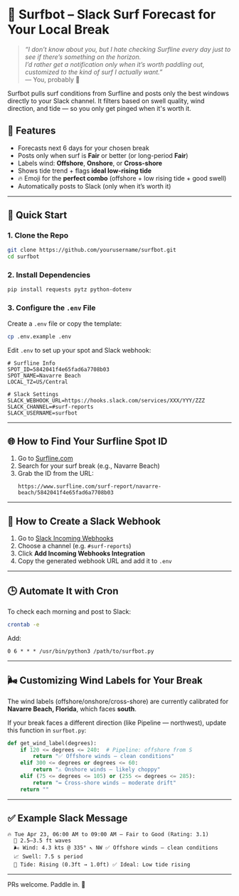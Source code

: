# 🌊 Surfbot – Slack Surf Forecast for Your Local Break

> _“I don’t know about you, but I hate checking Surfline every day just to see if there’s something on the horizon.  
> I’d rather get a notification only when it’s worth paddling out, customized to the kind of surf I actually want.”_  
> — You, probably 🤙

Surfbot pulls surf conditions from Surfline and posts only the best windows directly to your Slack channel. It filters based on swell quality, wind direction, and tide — so you only get pinged when it's worth it.


## 🔧 Features

- Forecasts next 6 days for your chosen break
- Posts only when surf is **Fair** or better (or long-period **Fair**)
- Labels wind: **Offshore**, **Onshore**, or **Cross-shore**
- Shows tide trend + flags **ideal low-rising tide**
- 🔥 Emoji for the **perfect combo** (offshore + low rising tide + good swell)
- Automatically posts to Slack (only when it’s worth it)

---

## 🚀 Quick Start

### 1. Clone the Repo
```bash
git clone https://github.com/yourusername/surfbot.git
cd surfbot
```

### 2. Install Dependencies
```bash
pip install requests pytz python-dotenv
```

### 3. Configure the `.env` File

Create a `.env` file or copy the template:
```bash
cp .env.example .env
```

Edit `.env` to set up your spot and Slack webhook:
```env
# Surfline Info
SPOT_ID=5842041f4e65fad6a7708b03
SPOT_NAME=Navarre Beach
LOCAL_TZ=US/Central

# Slack Settings
SLACK_WEBHOOK_URL=https://hooks.slack.com/services/XXX/YYY/ZZZ
SLACK_CHANNEL=#surf-reports
SLACK_USERNAME=surfbot
```

---

## 🌐 How to Find Your Surfline Spot ID

1. Go to [Surfline.com](https://www.surfline.com)
2. Search for your surf break (e.g., Navarre Beach)
3. Grab the ID from the URL:
   ```
   https://www.surfline.com/surf-report/navarre-beach/5842041f4e65fad6a7708b03
   ```

---

## 💬 How to Create a Slack Webhook

1. Go to [Slack Incoming Webhooks](https://my.slack.com/services/new/incoming-webhook/)
2. Choose a channel (e.g. `#surf-reports`)
3. Click **Add Incoming Webhooks Integration**
4. Copy the generated webhook URL and add it to `.env`

---

## 🕒 Automate It with Cron

To check each morning and post to Slack:

```bash
crontab -e
```

Add:
```
0 6 * * * /usr/bin/python3 /path/to/surfbot.py
```

---

## 🌬️ Customizing Wind Labels for Your Break

The wind labels (offshore/onshore/cross-shore) are currently calibrated for **Navarre Beach, Florida**, which faces **south**.

If your break faces a different direction (like Pipeline — northwest), update this function in `surfbot.py`:

```python
def get_wind_label(degrees):
    if 120 <= degrees <= 240:  # Pipeline: offshore from S
        return "✅ Offshore winds — clean conditions"
    elif 300 <= degrees or degrees <= 60:
        return "⚠️ Onshore winds — likely choppy"
    elif (75 <= degrees <= 105) or (255 <= degrees <= 285):
        return "↔️ Cross-shore winds — moderate drift"
    return ""
```

---

## ✅ Example Slack Message

```
🔥 Tue Apr 23, 06:00 AM to 09:00 AM — Fair to Good (Rating: 3.1)
  🌊 2.5–3.5 ft waves
  🌬️ Wind: 4.3 kts @ 335° ↖️ NW ✅ Offshore winds — clean conditions
  📈 Swell: 7.5 s period
  🌊 Tide: Rising (0.3ft → 1.0ft) ✅ Ideal: Low tide rising
```

---

PRs welcome. Paddle in. 🌊
